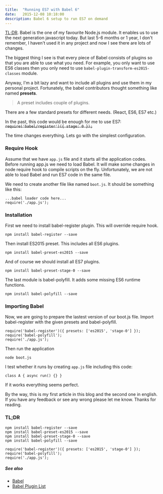 ```yaml
---
title:  "Running ES7 with Babel 6"
date:   2015-12-08 10:18:00
description: Babel 6 setup to run ES7 on demand
---
```


[TL;DR](#tldr). Babel is the one of my favourite Node.js module. It enables us to use the next generation javascript today. But last 5-6 months or 1 year, I don't remember, I haven't used it in any project and now I see there are lots of changes.

The biggest thing I see is that every piece of Babel consists of plugins so that you are able to use what you need. For example, you only want to use ES6 classes then you only need to use ```babel-plugin-transform-es2015-classes``` module.

Anyway, I'm a bit lazy and want to include all plugins and use them in my personal project. Fortunately, the babel contributors thought something like named **presets**.

> A preset includes couple of plugins.

There are a few standard presets for different needs. (React, ES6, ES7 etc.)

In the past, this code would be enough for me to use ES7: ~~```require('babel/register')({ stage: 0 });```~~

The time changes everything. Lets go with the simplest configuration.

### Require Hook
Assume that we have ```app.js``` file and it starts all the application codes. Before running app.js we need to load Babel. It will make some changes in node require hook to compile scripts on the fly. Unfortunately, we are not able to load Babel and run ES7 code in the same file.

We need to create another file like named ```boot.js```. It should be something like this:
```language-javascript
...babel loader code here...
require('./app.js');
```

### Installation
First we need to install babel-register plugin. This will override require hook.
```
npm install babel-register --save
```

Then install ES2015 preset. This includes all ES6 plugins.
```
npm install babel-preset-es2015 --save
```

And of course we should install all ES7 plugins.
```
npm install babel-preset-stage-0 --save
```

The last module is babel-polyfill. It adds some missing  ES6 runtime functions.

```
npm install babel-polyfill --save
```

### Importing Babel
Now, we are going to prepare the lastest version of our boot.js file. Import babel-register with the given presets and babel-polyfill.

```language-javascript
require('babel-register')({ presets: ['es2015', 'stage-0'] });
require('babel-polyfill');
require('./app.js');
```

Then run the application
```
node boot.js
```

I test whether it runs by creating ```app.js``` file including this code:
```language-javascript
class A { async run() {} }
```

If it works everything seems perfect.

By the way, this is my first article in this blog and the second one in english. If you have any feedback or see any wrong please let me know. Thanks for reading.

### TL;DR
```
npm install babel-register --save
npm install babel-preset-es2015 --save
npm install babel-preset-stage-0 --save
npm install babel-polyfill --save  
```

```language-javascript
require('babel-register')({ presets: ['es2015', 'stage-0'] });
require('babel-polyfill');
require('./app.js');
```

##### See also
- [Babel](http://babeljs.io)
- [Babel Plugin List](http://babeljs.io/docs/plugins/)
